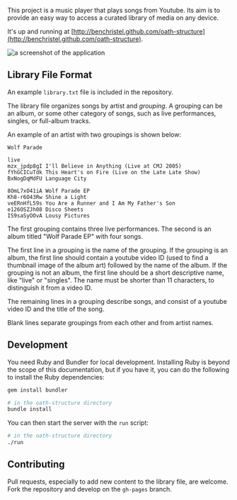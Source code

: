 This project is a music player that plays songs from Youtube. Its aim is to provide an easy way to access a curated library of media on any device.

It's up and running at [http://benchristel.github.com/oath-structure](http://benchristel.github.com/oath-structure).

![a screenshot of the application](https://raw.githubusercontent.com/benchristel/oath-structure/gh-pages/screenshot-2015-07-12.png)

## Library File Format

An example `library.txt` file is included in the repository.

The library file organizes songs by artist and _grouping_. A grouping can be an album, or some other category of songs, such as live performances, singles, or full-album tracks.

An example of an artist with two groupings is shown below:

```
Wolf Parade

live
mzx_jpdp8gI I'll Believe in Anything (Live at CMJ 2005)
fYhGCICuTdk This Heart's on Fire (Live on the Late Late Show)
BxNogDqMdFU Language City

8OmL7xO41iA Wolf Parade EP
Kh8-r6O43Rw Shine a Light
veERnHfL59s You Are a Runner and I Am My Father's Son
e126OSZJh08 Disco Sheets
IS9saSyOOvA Lousy Pictures
```

The first grouping contains three live performances. The second is an album titled "Wolf Parade EP" with four songs.

The first line in a grouping is the name of the grouping. If the grouping is an album, the first line should contain a youtube video ID (used to find a thumbnail image of the album art) followed by the name of the album. If the grouping is not an album, the first line should be a short descriptive name, like "live" or "singles". The name must be shorter than 11 characters, to distinguish it from a video ID.

The remaining lines in a grouping describe songs, and consist of a youtube video ID and the title of the song.

Blank lines separate groupings from each other and from artist names.

## Development

You need Ruby and Bundler for local development. Installing Ruby is beyond the scope of this documentation, but if you have it, you can do the following to install the Ruby dependencies:

```bash
gem install bundler

# in the oath-structure directory
bundle install
```

You can then start the server with the `run` script:

```bash
# in the oath-structure directory
./run
```

## Contributing

Pull requests, especially to add new content to the library file, are welcome. Fork the repository and develop on the `gh-pages` branch.
